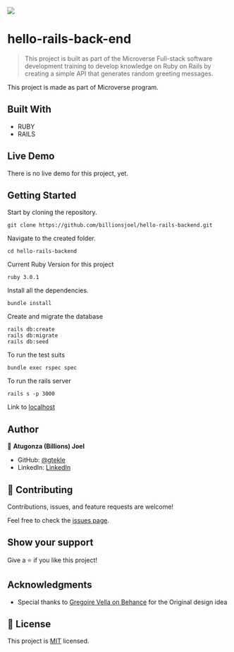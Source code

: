 ![](https://img.shields.io/badge/Microverse-blueviolet)

# hello-rails-back-end

> This project is built as part of the Microverse Full-stack software development training to develop knowledge on Ruby on Rails by creating a simple API that generates random greeting messages.

This project is made as part of Microverse program.

## Built With

- RUBY
- RAILS

## Live Demo
There is no live demo for this project, yet.

## Getting Started

Start by cloning the repository.

```
git clone https://github.com/billionsjoel/hello-rails-backend.git
```

Navigate to the created folder.

```
cd hello-rails-backend
```

Current Ruby Version for this project

```
ruby 3.0.1
```

Install all the dependencies.

```
bundle install
```

Create and migrate the database

```
rails db:create
rails db:migrate
rails db:seed
```

To run the test suits

```
bundle exec rspec spec
```

To run the rails server

```
rails s -p 3000
```

Link to [localhost](http://localhost:3000/)

## Author

👤 **Atugonza (Billions) Joel**

- GitHub: [@gtekle](https://github.com/billionsjoel)
- LinkedIn: [LinkedIn](https://linkedin.com/in/billionsjoel)

## 🤝 Contributing

Contributions, issues, and feature requests are welcome!

Feel free to check the [issues page](../../issues/).

## Show your support

Give a ⭐️ if you like this project!

## Acknowledgments

- Special thanks to [Gregoire Vella on Behance](https://www.behance.net/gregoirevella) for the Original design idea

## 📝 License

This project is [MIT](./MIT.md) licensed.
